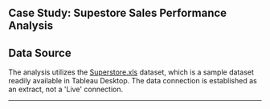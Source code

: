 <h2>Case Study: Supestore Sales Performance Analysis</h2>

<h2> Data Source</h2>

The analysis utilizes the [Superstore.xls](https://github.com/LashawnFofung/Superstore-Sales-Performance-Dashboard/blob/main/Tableau/Data/sample_superstore.xls) dataset, which is a sample dataset readily available in Tableau Desktop. The data connection is established as an extract, not a 'Live' connection.

---
